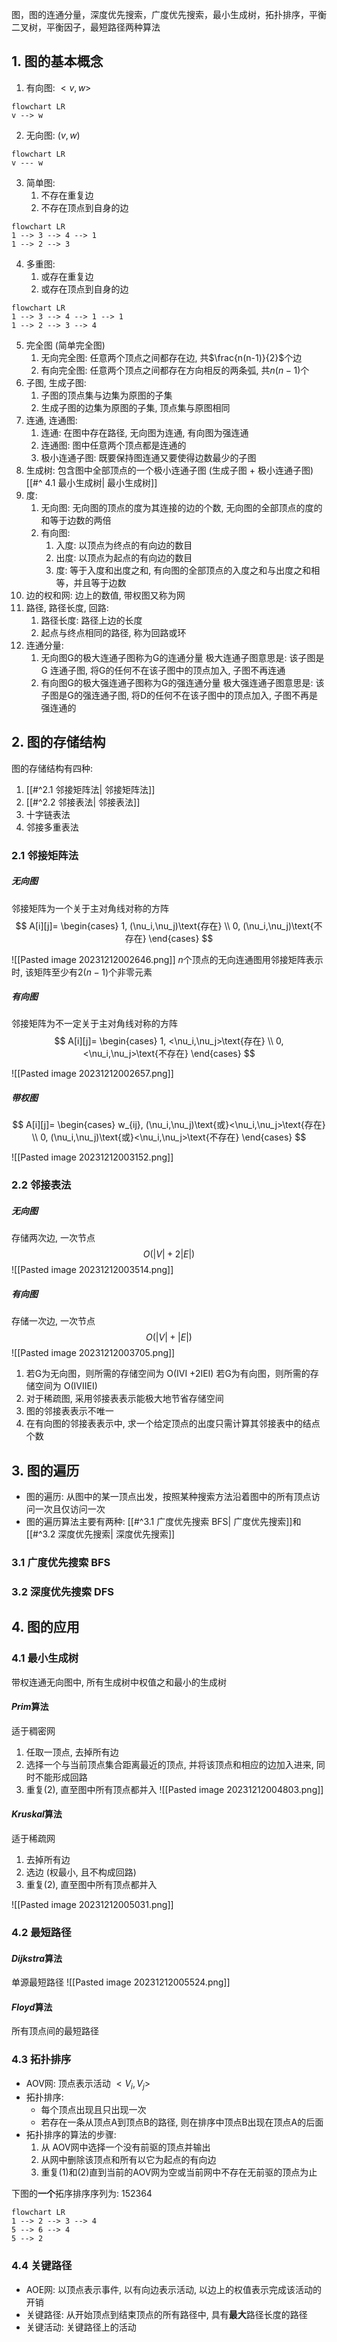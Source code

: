 
图，图的连通分量，深度优先搜索，广度优先搜索，最小生成树，拓扑排序，平衡二叉树，平衡因子，最短路径两种算法

## 1. 图的基本概念

1. 有向图: $<v, w>$
```mermaid
flowchart LR
v --> w
```
2. 无向图: $(v, w)$
```mermaid
flowchart LR
v --- w
```
3. 简单图: 
    1. 不存在重复边
    2. 不存在顶点到自身的边
```mermaid
flowchart LR
1 --> 3 --> 4 --> 1
1 --> 2 --> 3
```
4. 多重图:
    1. 或存在重复边
    2. 或存在顶点到自身的边
```mermaid
flowchart LR
1 --> 3 --> 4 --> 1 --> 1
1 --> 2 --> 3 --> 4
```

5. 完全图 (简单完全图)
    1. 无向完全图: 任意两个顶点之间都存在边, 共$\frac{n(n-1)}{2}$个边
    2. 有向完全图: 任意两个顶点之间都存在方向相反的两条弧, 共$n(n-1)$个
6. 子图, 生成子图:
    1. 子图的顶点集与边集为原图的子集
    2. 生成子图的边集为原图的子集, 顶点集与原图相同
7. 连通, 连通图:
    1. 连通: 在图中存在路径, 无向图为连通, 有向图为强连通
    2. 连通图: 图中任意两个顶点都是连通的
    3. 极小连通子图: 既要保持图连通又要使得边数最少的子图
8. 生成树: 包含图中全部顶点的一个极小连通子图 (生成子图 + 极小连通子图)[[#^ 4.1 最小生成树| 最小生成树]]
9. 度:
    1. 无向图: 无向图的顶点的度为其连接的边的个数, 无向图的全部顶点的度的和等于边数的两倍
    2. 有向图:
        1. 入度: 以顶点为终点的有向边的数目
        2. 出度: 以顶点为起点的有向边的数目
        3. 度: 等于入度和出度之和, 有向图的全部顶点的入度之和与出度之和相等，并且等于边数
10. 边的权和网: 边上的数值, 带权图又称为网
11. 路径, 路径长度, 回路:
    1. 路径长度: 路径上边的长度
    2. 起点与终点相同的路径, 称为回路或环
12. 连通分量:
    1. 无向图G的极大连通子图称为G的连通分量
        极大连通子图意思是: 该子图是 G 连通子图, 将G的任何不在该子图中的顶点加入, 子图不再连通
    2. 有向图G的极大强连通子图称为G的强连通分量
        极大强连通子图意思是: 该子图是G的强连通子图, 将D的任何不在该子图中的顶点加入, 子图不再是强连通的

## 2. 图的存储结构

图的存储结构有四种:
1. [[#^2.1 邻接矩阵法| 邻接矩阵法]]
2. [[#^2.2 邻接表法| 邻接表法]]
3. 十字链表法
4. 邻接多重表法

### 2.1 邻接矩阵法

##### 无向图

邻接矩阵为一个关于主对角线对称的方阵
$$
A[i][j]=
\begin{cases}
1, (\nu_i,\nu_j)\text{存在} \\
0, (\nu_i,\nu_j)\text{不存在}
\end{cases}
$$

![[Pasted image 20231212002646.png]]
$n$个顶点的无向连通图用邻接矩阵表示时, 该矩阵至少有$2(n- 1)$个非零元素
##### 有向图

邻接矩阵为不一定关于主对角线对称的方阵
$$
A[i][j]=
\begin{cases}
1, <\nu_i,\nu_j>\text{存在} \\
0, <\nu_i,\nu_j>\text{不存在}
\end{cases}
$$

![[Pasted image 20231212002657.png]]

##### 带权图

$$
A[i][j]=
\begin{cases}
w_{ij}, (\nu_i,\nu_j)\text{或}<\nu_i,\nu_j>\text{存在} \\
0, (\nu_i,\nu_j)\text{或}<\nu_i,\nu_j>\text{不存在}
\end{cases}
$$

![[Pasted image 20231212003152.png]]

### 2.2 邻接表法

##### 无向图

存储两次边, 一次节点$$O(|V| + 2|E|)$$
![[Pasted image 20231212003514.png]]
##### 有向图

存储一次边, 一次节点$$O(|V| + |E|)$$
![[Pasted image 20231212003705.png]]

1. 若G为无向图，则所需的存储空间为 O(IVI +2IEI)
    若G为有向图，则所需的存储空间为 O(IVIIEI)
2. 对于稀疏图, 采用邻接表表示能极大地节省存储空间
3. 图的邻接表表示不唯一
4. 在有向图的邻接表表示中, 求一个给定顶点的出度只需计算其邻接表中的结点个数

## 3. 图的遍历

+ 图的遍历: 从图中的某一顶点出发，按照某种搜索方法沿着图中的所有顶点访问一次且仅访问一次
+ 图的遍历算法主要有两种: [[#^3.1 广度优先搜索 BFS| 广度优先搜索]]和[[#^3.2 深度优先搜索| 深度优先搜索]]

### 3.1 广度优先搜索 BFS

### 3.2 深度优先搜索 DFS


## 4. 图的应用

### 4.1 最小生成树

带权连通无向图中, 所有生成树中权值之和最小的生成树

#### $Prim$算法

适于稠密网
1. 任取一顶点, 去掉所有边
2. 选择一个与当前顶点集合距离最近的顶点, 并将该顶点和相应的边加入进来, 同时不能形成回路
3. 重复(2), 直至图中所有顶点都并入
![[Pasted image 20231212004803.png]]

#### $Kruskal$算法

适于稀疏网
1. 去掉所有边
2. 选边 (权最小, 且不构成回路)
3. 重复(2), 直至图中所有顶点都并入

![[Pasted image 20231212005031.png]]

### 4.2 最短路径

#### $Dijkstra$算法

单源最短路径
![[Pasted image 20231212005524.png]]

#### $Floyd$算法

所有顶点间的最短路径

### 4.3 拓扑排序

+ AOV网: 顶点表示活动 $<V_i, V_j>$
+ 拓扑排序: 
    + 每个顶点出现且只出现一次
    + 若存在一条从顶点A到顶点B的路径, 则在排序中顶点B出现在顶点A的后面
+ 拓扑排序的算法的步骤:
    1. 从 AOV网中选择一个没有前驱的顶点并输出
    2. 从网中删除该顶点和所有以它为起点的有向边
    3. 重复(1)和(2)直到当前的AOV网为空或当前网中不存在无前驱的顶点为止

下图的**一个**拓序排序序列为: 152364

```mermaid
flowchart LR
1 --> 2 --> 3 --> 4
5 --> 6 --> 4
5 --> 2
```

### 4.4 关键路径

+ AOE网: 以顶点表示事件, 以有向边表示活动, 以边上的权值表示完成该活动的开销
+ 关键路径: 从开始顶点到结束顶点的所有路径中, 具有**最大**路径长度的路径
+ 关键活动: 关键路径上的活动




